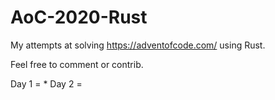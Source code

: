# AoC-2020-Rust

My attempts at solving https://adventofcode.com/ using Rust.

Feel free to comment or contrib.

Day 1 = *
Day 2 = 